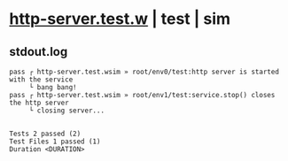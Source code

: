 # [http-server.test.w](../../../../../../examples/tests/sdk_tests/service/http-server.test.w) | test | sim

## stdout.log
```log
pass ┌ http-server.test.wsim » root/env0/test:http server is started with the service
     └ bang bang!
pass ┌ http-server.test.wsim » root/env1/test:service.stop() closes the http server  
     └ closing server...
 
 
Tests 2 passed (2)
Test Files 1 passed (1)
Duration <DURATION>
```


